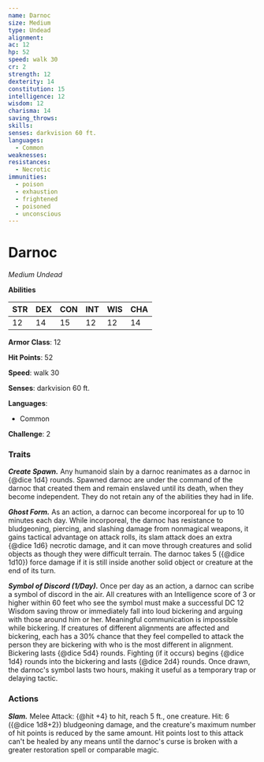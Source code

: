 ```yaml
---
name: Darnoc
size: Medium
type: Undead
alignment: 
ac: 12
hp: 52
speed: walk 30
cr: 2
strength: 12
dexterity: 14
constitution: 15
intelligence: 12
wisdom: 12
charisma: 14
saving_throws:
skills:
senses: darkvision 60 ft.
languages:
  - Common
weaknesses:
resistances:
  - Necrotic
immunities:
  - poison
  - exhaustion
  - frightened
  - poisoned
  - unconscious
---
```


# Darnoc

*Medium Undead*

**Abilities**

| STR | DEX | CON | INT | WIS | CHA |
| --- | --- | --- | --- | --- | --- |
| 12 | 14 | 15 | 12 | 12 | 14 |

**Armor Class**: 12

**Hit Points**: 52

**Speed**: walk 30

**Senses**: darkvision 60 ft.

**Languages**:
  - Common

**Challenge**: 2

### Traits
***Create Spawn.*** Any humanoid slain by a darnoc reanimates as a darnoc in {@dice 1d4} rounds. Spawned darnoc are under the command of the darnoc that created them and remain enslaved until its death, when they become independent. They do not retain any of the abilities they had in life.

***Ghost Form.*** As an action, a darnoc can become incorporeal for up to 10 minutes each day. While incorporeal, the darnoc has resistance to bludgeoning, piercing, and slashing damage from nonmagical weapons, it gains tactical advantage on attack rolls, its slam attack does an extra {@dice 1d6} necrotic damage, and it can move through creatures and solid objects as though they were difficult terrain. The darnoc takes 5 ({@dice 1d10}) force damage if it is still inside another solid object or creature at the end of its turn.

***Symbol of Discord (1/Day).*** Once per day as an action, a darnoc can scribe a symbol of discord in the air. All creatures with an Intelligence score of 3 or higher within 60 feet who see the symbol must make a successful DC 12 Wisdom saving throw or immediately fall into loud bickering and arguing with those around him or her. Meaningful communication is impossible while bickering. If creatures of different alignments are affected and bickering, each has a 30% chance that they feel compelled to attack the person they are bickering with who is the most different in alignment. Bickering lasts {@dice 5d4} rounds. Fighting (if it occurs) begins {@dice 1d4} rounds into the bickering and lasts {@dice 2d4} rounds. Once drawn, the darnoc's symbol lasts two hours, making it useful as a temporary trap or delaying tactic.

### Actions
***Slam.*** Melee Attack: {@hit +4} to hit, reach 5 ft., one creature. Hit: 6 ({@dice 1d8+2}) bludgeoning damage, and the creature's maximum number of hit points is reduced by the same amount. Hit points lost to this attack can't be healed by any means until the darnoc's curse is broken with a greater restoration spell or comparable magic.

